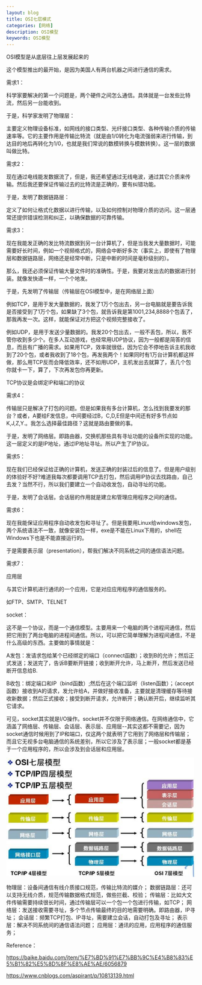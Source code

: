 ```yaml
---
layout: blog
title: OSI七层模式
categories: [网络]
description: OSI模型
keywords: OSI模型
---
```


OSI模型是从底层往上层发展起来的

  这个模型推出的最开始，是因为美国人有两台机器之间进行通信的需求。


需求1：

科学家要解决的第一个问题是，两个硬件之间怎么通信。具体就是一台发些比特流，然后另一台能收到。


于是，科学家发明了物理层：

主要定义物理设备标准，如网线的接口类型、光纤接口类型、各种传输介质的传输速率等。它的主要作用是传输比特流（就是由1/0转化为电流强弱来进行传输，到达目的地后再转化为1/0，也就是我们常说的数模转换与模数转换）。这一层的数据叫做比特。


需求2：

现在通过电线能发数据流了，但是，我还希望通过无线电波，通过其它介质来传输。然后我还要保证传输过去的比特流是正确的，要有纠错功能。


于是，发明了数据链路层：

定义了如何让格式化数据以进行传输，以及如何控制对物理介质的访问。这一层通常还提供错误检测和纠正，以确保数据的可靠传输。


需求3：

现在我能发正确的发比特流数据到另一台计算机了，但是当我发大量数据时，可能需要好长时间，例如一个视频格式的，网络会中断好多次（事实上，即使有了物理层和数据链路层，网络还是经常中断，只是中断的时间是毫秒级别的）。

那么，我还必须保证传输大量文件时的准确性。于是，我要对发出去的数据进行封装。就像发快递一样，一个个地发。


于是，先发明了传输层（传输层在OSI模型中，是在网络层上面）

例如TCP，是用于发大量数据的，我发了1万个包出去，另一台电脑就是要告诉我是否接受到了1万个包，如果缺了3个包，就告诉我是第1001,234,8888个包丢了，那我再发一次。这样，就能保证对方把这个视频完整接收了。

例如UDP，是用于发送少量数据的。我发20个包出去，一般不丢包，所以，我不管你收到多少个。在多人互动游戏，也经常用UDP协议，因为一般都是简答的信息，而且有广播的需求。如果用TCP，效率就很低，因为它会不停地告诉主机我收到了20个包，或者我收到了18个包，再发我两个！如果同时有1万台计算机都这样做，那么用TCP反而会降低效率，还不如用UDP，主机发出去就算了，丢几个包你就卡一下，算了，下次再发包你再更新。

TCP协议是会绑定IP和端口的协议


需求4：

传输层只是解决了打包的问题。但是如果我有多台计算机，怎么找到我要发的那台？或者，A要给F发信息，中间要经过B，C,D,E但是中间还有好多节点如K,J,Z,Y.。我怎么选择最佳路径？这就是路由要做的事。


于是，发明了网络层。即路由器，交换机那些具有寻址功能的设备所实现的功能。这一层定义的是IP地址，通过IP地址寻址。所以产生了IP协议。


需求5：

现在我们已经保证给正确的计算机，发送正确的封装过后的信息了。但是用户级别的体验好不好?难道我每次都要调用TCP去打包，然后调用IP协议去找路由，自己去发？当然不行，所以我们要建立一个自动收发包，自动寻址的功能。


于是，发明了会话层。会话层的作用就是建立和管理应用程序之间的通信。


需求6：

现在我能保证应用程序自动收发包和寻址了。但是我要用Linux给windows发包，两个系统语法不一致，就像安装包一样，exe是不能在Linux下用的，shell在Windows下也是不能直接运行的。

于是需要表示层（presentation），帮我们解决不同系统之间的通信语法问题。


需求7：

应用层

与其它计算机进行通讯的一个应用，它是对应应用程序的通信服务的。

如FTP、SMTP、TELNET

socket：

这不是一个协议，而是一个通信模型。主要用来一个电脑的两个进程间通信，然后把它用到了两台电脑的进程间通信。所以，可以把它简单理解为进程间通信，不是什么高级的东西。主要做的事情就是：

A发包：发请求包给某个已经绑定的端口（connect函数）；收到B的允许；然后正式发送；发送完了，告诉B要断开链接；收到断开允许，马上断开，然后发送已经断开信息给B.

B收包：绑定端口和IP（bind函数）;然后在这个端口监听（listen函数）；（accept函数）接收到A的请求，发允许给A，并做好接收准备，主要就是清理缓存等待接收新数据；然后正式接收；接受到断开请求，允许断开；确认断开后，继续监听其它请求。

可见，socket其实就是I/O操作。socket并不仅限于网络通信。在网络通信中，它涵盖了网络层、传输层、会话层、表示层、应用层--其实这都不需要记，因为socket通信时候用到了IP和端口，仅这两个就表明了它用到了网络层和传输层；而且它无视多台电脑通信的系统差别，所以它涉及了表示层；一般socket都是基于一个应用程序的，所以会涉及到会话层和应用层。

![20210916114643](https://raw.githubusercontent.com/WalkingSun/WindBlog/gh-pages/images/ws2/20210916114643.png)

物理层：设备间通信有线介质接口规范，传输比特流的媒介；
数据链路层：还可以支持无线介质，规范传输数据格式规范，做些拦截、校验；
传输层：比如大文件传输需要持续很长时间，通过传输层可以一个包一个包进行传输，如TCP；
网络层：发送接收需要寻址，多个节点传输最终的目的地需要明确。即路由器，IP寻址；
会话层：频繁TCP打包、IP寻址，需要建立会话，自动打包及寻址；
表示层：解决不同系统间的通信语法问题；
应用层：通讯的应用，应用程序的通信服务；

Reference：

https://baike.baidu.com/item/%E7%BD%91%E7%BB%9C%E4%B8%83%E5%B1%82%E5%8D%8F%E8%AE%AE/6056879

https://www.cnblogs.com/aspirant/p/10813139.html